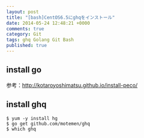 ```yaml
---
layout: post
title: "[bash]CentOS6.5にghqをインストール"
date: 2014-05-24 12:48:21 +0000
comments: true
category: Git
tags: ghq Golang Git Bash
published: true
---
```


## install go
参考：<http://kotaroyoshimatsu.github.io/install-peco/>

## install ghq

```
$ yum -y install hg
$ go get github.com/motemen/ghq
$ which ghq
```
